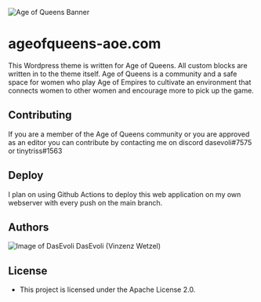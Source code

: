 ![Age of Queens Banner](https://i.imgur.com/0TY1zSa.png)

# ageofqueens-aoe.com
This Wordpress theme is written for Age of Queens. All custom blocks are written in to the theme itself. Age of Queens is a community and a safe space for women who play Age of Empires to cultivate an environment that connects women to other women and encourage more to pick up the game.

## Contributing
If you are a member of the Age of Queens community or you are approved as an editor you can contribute by contacting me on discord dasevoli#7575 or tinytriss#1563

## Deploy
I plan on using Github Actions to deploy this web application on my own webserver with every push on the main branch.

## Authors
![Image of DasEvoli](https://i.imgur.com/xNcLWUT.png) DasEvoli (Vinzenz Wetzel)

## License
* This project is licensed under the Apache License 2.0.
